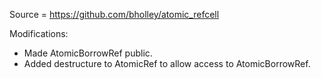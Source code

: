 Source = https://github.com/bholley/atomic_refcell

Modifications:

- Made AtomicBorrowRef public.
- Added destructure to AtomicRef to allow access to AtomicBorrowRef.

